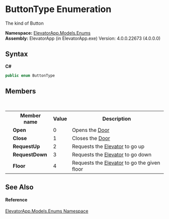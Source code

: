 # ButtonType Enumeration
 

The kind of Button

**Namespace:**&nbsp;<a href="N_ElevatorApp_Models_Enums">ElevatorApp.Models.Enums</a><br />**Assembly:**&nbsp;ElevatorApp (in ElevatorApp.exe) Version: 4.0.0.22673 (4.0.0.0)

## Syntax

**C#**<br />
``` C#
public enum ButtonType
```


## Members
&nbsp;<table><tr><th></th><th>Member name</th><th>Value</th><th>Description</th></tr><tr><td /><td target="F:ElevatorApp.Models.Enums.ButtonType.Open">**Open**</td><td>0</td><td>Opens the <a href="T_ElevatorApp_Models_Door">Door</a></td></tr><tr><td /><td target="F:ElevatorApp.Models.Enums.ButtonType.Close">**Close**</td><td>1</td><td>Closes the <a href="T_ElevatorApp_Models_Door">Door</a></td></tr><tr><td /><td target="F:ElevatorApp.Models.Enums.ButtonType.RequestUp">**RequestUp**</td><td>2</td><td>Requests the <a href="T_ElevatorApp_Models_Elevator">Elevator</a> to go up</td></tr><tr><td /><td target="F:ElevatorApp.Models.Enums.ButtonType.RequestDown">**RequestDown**</td><td>3</td><td>Requests the <a href="T_ElevatorApp_Models_Elevator">Elevator</a> to go down</td></tr><tr><td /><td target="F:ElevatorApp.Models.Enums.ButtonType.Floor">**Floor**</td><td>4</td><td>Requests the <a href="T_ElevatorApp_Models_Elevator">Elevator</a> to go the given floor</td></tr></table>

## See Also


#### Reference
<a href="N_ElevatorApp_Models_Enums">ElevatorApp.Models.Enums Namespace</a><br />